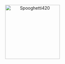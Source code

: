 
<p align="center">
	<a href="https://github.com/Spooghetti420">
<!--
		 <img height="180em" width="400em" align="center" src="https://github-readme-stats.vercel.app/api?username=Spooghetti420&show_icons=true&locale=en&theme=dark&include_all_commits=true&count_private=true" alt="Spooghetti420"/>
-->
		  <img height="180em" align="center" src="https://github-readme-stats.vercel.app/api/top-langs?username=Spooghetti420&show_icons=true&locale=en&layout=compact&langs_count=8&theme=dark" alt="Spooghetti420"/>
	</a>
</p>

